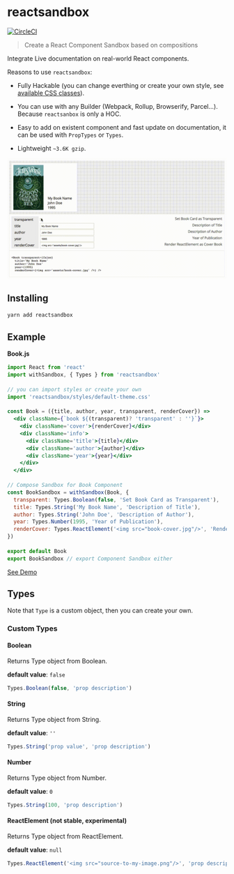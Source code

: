 # reactsandbox

[![CircleCI](https://circleci.com/gh/raphamorim/reactsandbox/tree/master.svg?style=svg)](https://circleci.com/gh/raphamorim/reactsandbox/tree/master)

> Create a React Component Sandbox based on compositions

Integrate Live documentation on real-world React components.

Reasons to use `reactsandbox`:

- Fully Hackable (you can change everthing or create your own style, see [available CSS classes](https://github.com/raphamorim/reactsandbox/blob/master/styles/reactsandbox.css)).

- You can use with any Builder (Webpack, Rollup, Browserify, Parcel...). Because `reactsanbox` is only a HOC.

- Easy to add on existent component and fast update on documentation, it can be used with `PropTypes` or `Types`.

- Lightweight `~3.6K gzip`.

![Example](assets/example.gif)

## Installing

```bash
yarn add reactsandbox
```

## Example

**Book.js**

```jsx
import React from 'react'
import withSandbox, { Types } from 'reactsandbox'

// you can import styles or create your own
import 'reactsandbox/styles/default-theme.css'

const Book = ({title, author, year, transparent, renderCover}) =>
  <div className={`book ${(transparent)? 'transparent' : ''}`}>
    <div className='cover'>{renderCover}</div>
    <div className='info'>
      <div className='title'>{title}</div>
      <div className='author'>{author}</div>
      <div className='year'>{year}</div>
    </div>
  </div>

// Compose Sandbox for Book Component
const BookSandbox = withSandbox(Book, {
  transparent: Types.Boolean(false, 'Set Book Card as Transparent'),
  title: Types.String('My Book Name', 'Description of Title'),
  author: Types.String('John Doe', 'Description of Author'),
  year: Types.Number(1995, 'Year of Publication'),
  renderCover: Types.ReactElement('<img src="book-cover.jpg"/>', 'Render ReactElement as Cover Book')
})

export default Book
export BookSandbox // export Component Sandbox either
```

[See Demo](http://raphamorim.io/reactsandbox/)

## Types

Note that `Type` is a custom object, then you can create your own.

### Custom Types

#### Boolean

Returns Type object from Boolean.

**default value**: `false`

```jsx
Types.Boolean(false, 'prop description')
```

#### String

Returns Type object from String.

**default value**: `''`

```jsx
Types.String('prop value', 'prop description')
```

#### Number

Returns Type object from Number.

**default value**: `0`

```jsx
Types.String(100, 'prop description')
```

#### ReactElement (not stable, experimental)

Returns Type object from ReactElement.

**default value**: `null`

```jsx
Types.ReactElement('<img src="source-to-my-image.png"/>', 'prop description')
```
